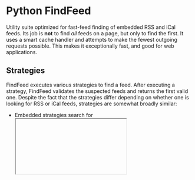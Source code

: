 Python FindFeed
==============

Utility suite optimized for fast-feed finding of embedded RSS and iCal feeds. Its job is **not** to find *all* feeds on a page, but only to find the first. It uses a smart cache handler and attempts to make the fewest outgoing requests possible. This makes it exceptionally fast, and good for web applications.

Strategies
----------
FindFeed executes various strategies to find a feed. After executing a strategy, FindFeed validates the suspected feeds and returns the first valid one. Despite the fact that the strategies differ depending on whether one is looking for RSS or iCal feeds, strategies are somewhat broadly similar:

* Embedded strategies search for <iframe> tags and parse them accordingly. The Embedded ICS strategy currently only finds iframe-embedded google calendars as these are the most common.
* LinkRel strategies search for <link rel=""> tags
* Hyperlink strategies search for hyperlinks (the <a> tag) and inspect the href attributes and text contents for likely matches.
* ChildPageStrategies, technically a kind of Hyperlink strategy, searches hyperlinks on a given page looking for links to other pages (e.g. "Blog page", "news page", "calendar page", "events page", etc.) On these other pages, ChildPageStrategies execute some further number of strategies such as an embedded stratgegy, a linkrel strategy, or a hyperlink strategy. ChildPageStrategies are not recursive.
* Default strategies search for the presence of a given URL, e.g. "/feed". (Given that 30%+ of all websites have RSS feeds at this location due to running Wordpress, this is a surprisingly simple, fast and effective mechanism).
* Validator strategies simply use a validator to check whether the suspected URL is, in fact, a feed.

Validators
----------
After a strategy has found a number of suspected feeds, FeedFinder attempts to validate these feeds and return the first one. Two validators are included:

* An ICS validator, which uses `ics.Calendar`
* An RSS validator, which uses `feedparser`.

You must have both of these libraries, along with `urlib` and `requests` to use this utility.

Requirements
-----
Along with ics.Calendar and feedparser, BeautifulSoup (bs4) is also required. A requirements.txt file is provided for you to pass to pip.

Usage
--------

CLI:

    python findfeed.py https://example.com

By default, CLI will fetch both kinds of feed. To fetch only one, try `--ics` or `--rss`.

FeedFinder:
    from .FeedFinder import FeedFinder
    feeds = FeedFinder(self.website)
    if not self.news_feed: self.news_feed = feeds.get_rss_feed()
    if not self.ical_feed: self.ical_feed = feeds.get_ics_feed()

You can also use the feed validators separately by calling their `validate_single` argument with the URL to check, for example:

    from .validators import RssValidator
    validator = RssValidator()
    return HttpResponse() if validator.validate_single(request.POST.get("feed_url")) else HttpResponse(status=504)

Like the FeedFinder object itself, Validators cache the results of their validation.

TODO
===
* A flag should control whether it returns all feeds or just some.
* A CLI utility suite would be very nice.